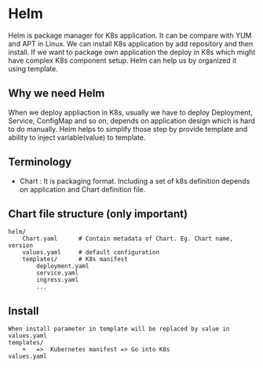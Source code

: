 # Helm
Helm is package manager for K8s application. It can be compare with YUM and APT in Linux. We can install K8s application by add repository and then install. If we want to package own application the deploy in K8s which might have complex K8s component setup. Helm can help us by organized it using template.

## Why we need Helm
When we deploy appliaction in K8s, usually we have to deploy Deployment, Service, ConfigMap and so on, depends on application design which is hard to do manually. Helm helps to simplify those step by provide template and ability to inject variable(value) to template.

## Terminology
- Chart : It is packaging format. Including a set of k8s definition depends on application and Chart definition file.

## Chart file structure (only important)
```
helm/
    Chart.yaml      # Contain metadata of Chart. Eg. Chart name, version
    values.yaml     # default configuration
    templates/      # K8s manifest
        deployment.yaml
        service.yaml
        ingress.yaml
        ...

```

## Install 
```
When install parameter in template will be replaced by value in values.yaml
templates/
    +   =>  Kubernetes manifest => Go into K8s
values.yaml
```